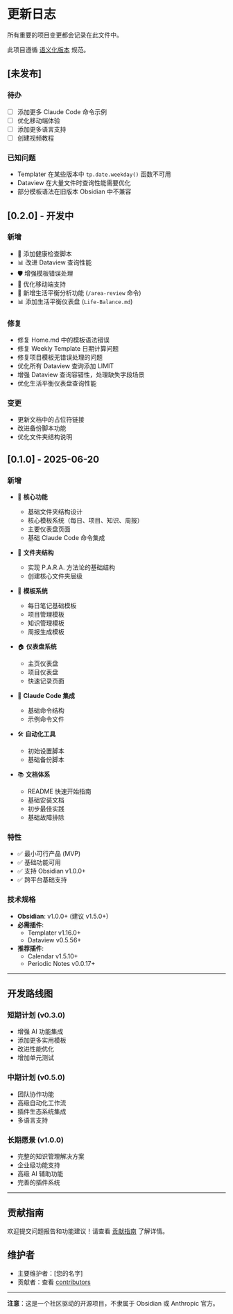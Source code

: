 # 更新日志

所有重要的项目变更都会记录在此文件中。

此项目遵循 [语义化版本](https://semver.org/lang/zh-CN/) 规范。

## [未发布]

### 待办
- [ ] 添加更多 Claude Code 命令示例
- [ ] 优化移动端体验
- [ ] 添加更多语言支持
- [ ] 创建视频教程

### 已知问题
- Templater 在某些版本中 `tp.date.weekday()` 函数不可用
- Dataview 在大量文件时查询性能需要优化
- 部分模板语法在旧版本 Obsidian 中不兼容

## [0.2.0] - 开发中

### 新增
- 🔧 添加健康检查脚本
- 📊 改进 Dataview 查询性能
- 🛡️ 增强模板错误处理
- 📱 优化移动端支持
- 🎯 新增生活平衡分析功能 (`/area-review` 命令)
- 📊 添加生活平衡仪表盘 (`Life-Balance.md`)

### 修复
- 修复 Home.md 中的模板语法错误
- 修复 Weekly Template 日期计算问题
- 修复项目模板无错误处理的问题
- 优化所有 Dataview 查询添加 LIMIT
- 增强 Dataview 查询容错性，处理缺失字段场景
- 优化生活平衡仪表盘查询性能

### 变更
- 更新文档中的占位符链接
- 改进备份脚本功能
- 优化文件夹结构说明

## [0.1.0] - 2025-06-20

### 新增
- 🎯 **核心功能**
  - 基础文件夹结构设计
  - 核心模板系统（每日、项目、知识、周报）
  - 主要仪表盘页面
  - 基础 Claude Code 命令集成

- 📁 **文件夹结构**  
  - 实现 P.A.R.A. 方法论的基础结构
  - 创建核心文件夹层级

- 📝 **模板系统**
  - 每日笔记基础模板
  - 项目管理模板
  - 知识管理模板
  - 周报生成模板

- 🏠 **仪表盘系统**
  - 主页仪表盘
  - 项目仪表盘
  - 快速记录页面

- 🤖 **Claude Code 集成**
  - 基础命令结构
  - 示例命令文件

- 🛠️ **自动化工具**
  - 初始设置脚本
  - 基础备份脚本

- 📚 **文档体系**
  - README 快速开始指南
  - 基础安装文档
  - 初步最佳实践
  - 基础故障排除

### 特性
- ✅ 最小可行产品 (MVP)
- ✅ 基础功能可用
- ✅ 支持 Obsidian v1.0.0+
- ✅ 跨平台基础支持

### 技术规格
- **Obsidian**: v1.0.0+ (建议 v1.5.0+)
- **必需插件**: 
  - Templater v1.16.0+
  - Dataview v0.5.56+
- **推荐插件**: 
  - Calendar v1.5.10+
  - Periodic Notes v0.0.17+

---

## 开发路线图

### 短期计划 (v0.3.0)
- 增强 AI 功能集成
- 添加更多实用模板
- 改进性能优化
- 增加单元测试

### 中期计划 (v0.5.0)
- 团队协作功能
- 高级自动化工作流
- 插件生态系统集成
- 多语言支持

### 长期愿景 (v1.0.0)
- 完整的知识管理解决方案
- 企业级功能支持
- 高级 AI 辅助功能
- 完善的插件系统

---

## 贡献指南

欢迎提交问题报告和功能建议！请查看 [贡献指南](CONTRIBUTING.md) 了解详情。

## 维护者

- 主要维护者：[您的名字]
- 贡献者：查看 [contributors](https://github.com/YYvanYang/obsidian-minimal-workflow/contributors)

---

**注意**：这是一个社区驱动的开源项目，不隶属于 Obsidian 或 Anthropic 官方。